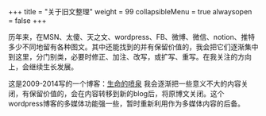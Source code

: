 +++
title = "关于旧文整理"
weight = 99
collapsibleMenu = true
alwaysopen = false
+++

历年来，在MSN、太傻、天之文、wordpress、FB、微博、微信、notion、推特多少不同地留有各种图文。其中还能找到的并有保留价值的，我会把它们逐渐集中到这里，分门别类，必要时修正、加注、改写，或扩写、重写。在我关注的方向上，会继续生长发展。

这是2009-2014写的一个博客：<a href="https://boydog.wordpress.com/" target="_blank" rel="noopener noreferrer">生命的喷泉</a> 我会逐渐把一些意义不大的内容关闭，有保留价值的，会在内容转移到新的blog后，将原博文关闭。这个wordpress博客的多媒体功能强一些，暂时重新利用作为多媒体内容的后备。